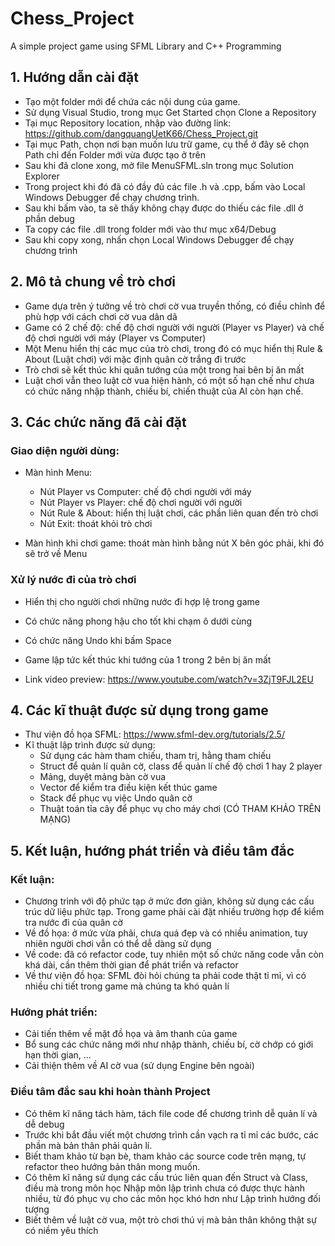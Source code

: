 # Chess_Project
A simple project game using SFML Library and C++ Programming

## 1. Hướng dẫn cài đặt
- Tạo một folder mới để chứa các nội dung của game.
- Sử dụng Visual Studio, trong mục Get Started chọn Clone a Repository
- Tại mục Repository location, nhập vào đường link: https://github.com/dangquangUetK66/Chess_Project.git
- Tại mục Path, chọn nơi bạn muốn lưu trữ game, cụ thể ở đây sẽ chọn Path chỉ đến Folder mới vừa được tạo ở trên
- Sau khi đã clone xong, mở file MenuSFML.sln trong mục Solution Explorer
- Trong project khi đó đã có đầy đủ các file .h và .cpp, bấm vào Local Windows Debugger để chạy chương trình.
- Sau khi bấm vào, ta sẽ thấy không chạy được do thiếu các file .dll ở phần debug
- Ta copy các file .dll trong folder mới vào thư mục x64/Debug
- Sau khi copy xong, nhấn chọn Local Windows Debugger để chạy chương trình

## 2. Mô tả chung về trò chơi
- Game dựa trên ý tưởng về trò chơi cờ vua truyền thống, có điều chỉnh để phù hợp với cách chơi cờ vua dân dã
- Game có 2 chế độ: chế độ chơi người với người (Player vs Player) và chế độ chơi người với máy (Player vs Computer)
- Một Menu hiển thị các mục của trò chơi, trong đó có mục hiển thị Rule & About (Luật chơi) với mặc định quân cờ trắng đi trước
- Trò chơi sẽ kết thúc khi quân tướng của một trong hai bên bị ăn mất
- Luật chơi vẫn theo luật cờ vua hiện hành, có một số hạn chế như chưa có chức năng nhập thành, chiếu bí, chiến thuật của AI còn hạn chế.

## 3. Các chức năng đã cài đặt

### Giao diện người dùng:
- Màn hình Menu:
  - Nút Player vs Computer: chế độ chơi người với máy
  - Nút Player vs Player: chế độ chơi người với người
  - Nút Rule & About: hiển thị luật chơi, các phần liên quan đến trò chơi
  - Nút Exit: thoát khỏi trò chơi

- Màn hình khi chơi game: thoát màn hình bằng nút X bên góc phải, khi đó sẽ trở về Menu

### Xử lý nước đi của trò chơi
- Hiển thị cho người chơi những nước đi hợp lệ trong game
- Có chức năng phong hậu cho tốt khi chạm ô dưới cùng
- Có chức năng Undo khi bấm Space
- Game lập tức kết thúc khi tướng của 1 trong 2 bên bị ăn mất

- Link video preview: https://www.youtube.com/watch?v=3ZjT9FJL2EU

## 4. Các kĩ thuật được sử dụng trong game
- Thư viện đồ họa SFML: https://www.sfml-dev.org/tutorials/2.5/
- Kĩ thuật lập trình được sử dụng:
  - Sử dụng các hàm tham chiếu, tham trị, hằng tham chiếu
  - Struct để quản lí quân cờ, class để quản lí chế độ chơi 1 hay 2 player
  - Mảng, duyệt mảng bàn cờ vua
  - Vector để kiểm tra điều kiện kết thúc game
  - Stack để phục vụ việc Undo quân cờ
  - Thuật toán tỉa cây để phục vụ cho máy chơi (CÓ THAM KHẢO TRÊN MẠNG)

## 5. Kết luận, hướng phát triển và điều tâm đắc

### Kết luận:
  - Chương trình với độ phức tạp ở mức đơn giản, không sử dụng các cấu trúc dữ liệu phức tạp. Trong game phải cài đặt nhiều trường hợp để kiểm tra nước đi của quân cờ
  - Về đồ họa: ở mức vừa phải, chưa quá đẹp và có nhiều animation, tuy nhiên người chơi vẫn có thể dễ dàng sử dụng
  - Về code: đã có refactor code, tuy nhiên một số chức năng code vẫn còn khá dài, cần thêm thời gian để phát triển và refactor
  - Về thư viện đồ họa: SFML đòi hỏi chúng ta phải code thật tỉ mỉ, vì có nhiều chi tiết trong game mà chúng ta khó quản lí
### Hướng phát triển:
  - Cải tiến thêm về mặt đồ họa và âm thanh của game
  - Bổ sung các chức năng mới như nhập thành, chiếu bí, cờ chớp có giới hạn thời gian, ...
  - Cải thiện thêm về AI cờ vua (sử dụng Engine bên ngoài)
### Điều tâm đắc sau khi hoàn thành Project
  - Có thêm kĩ năng tách hàm, tách file code để chương trình dễ quản lí và dễ debug
  - Trước khi bắt đầu viết một chương trình cần vạch ra tỉ mỉ các bước, các phần mà bản thân phải quản lí.
  - Biết tham khảo từ bạn bè, tham khảo các source code trên mạng, tự refactor theo hướng bản thân mong muốn.
  - Có thêm kĩ năng sử dụng các cấu trúc liên quan đến Struct và Class, điều mà trong môn học Nhập môn lập trình chưa có được thực hành nhiều, từ đó phục vụ cho các môn học khó hơn như Lập trình hướng đối tượng
  - Biết thêm về luật cờ vua, một trò chơi thú vị mà bản thân không thật sự có niềm yêu thích
